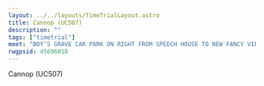 ```yaml
---
layout: ../../layouts/TimeTrialLayout.astro
title: Cannop (UC507)
description: ""
tags: ["timetrial"]
meet: "BOY’S GRAVE CAR PARK ON RIGHT FROM SPEECH HOUSE TO NEW FANCY VIEW. NOTE: THIS COURSE IS USED FOR 1, 2 AND 3 LAPS EVENTS."
rwgpsid: 45696018
---
```


Cannop (UC507)